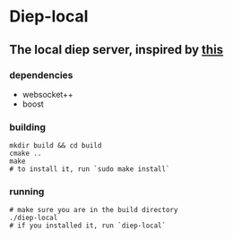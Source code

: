 # Diep-local
## The local diep server, inspired by [this](https://github.com/ABCxFF/diepcustom)

### dependencies
- websocket++
- boost

### building
```
mkdir build && cd build
cmake ..
make
# to install it, run `sudo make install`
```
### running
```
# make sure you are in the build directory
./diep-local
# if you installed it, run `diep-local`
```
